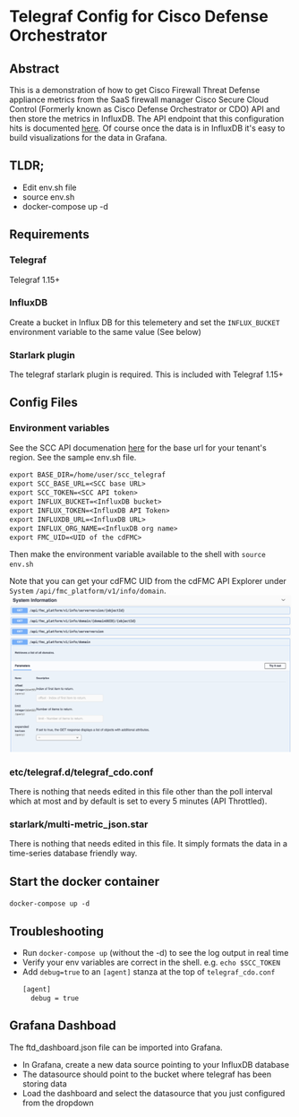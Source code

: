 # Telegraf Config for Cisco Defense Orchestrator

## Abstract
This is a demonstration of how to get Cisco Firewall Threat Defense appliance metrics from the SaaS firewall manager Cisco Secure Cloud Control (Formerly known as Cisco Defense Orchestrator or CDO) API and then store the metrics in InfluxDB. The API endpoint that this configuration hits is documented [here](https://developer.cisco.com/docs/cisco-defense-orchestrator/get-health-metrics-on-devices-managed-by-the-fmc-cdfmc-only/). Of course once the data is in InfluxDB it's easy to build visualizations for the data in Grafana.

## TLDR;
- Edit env.sh file
- source env.sh
- docker-compose up -d

## Requirements

### Telegraf
Telegraf 1.15+

### InfluxDB
Create a bucket in Influx DB for this telemetery and set the `INFLUX_BUCKET` environment variable to the same value (See below)

### Starlark plugin
The telegraf starlark plugin is required. This is included with Telegraf 1.15+

## Config Files
### Environment variables
See the SCC API documenation [here](https://developer.cisco.com/docs/cisco-defense-orchestrator/getting-started/#base-uri) for the base url for your tenant's region. See the sample env.sh file.
```
export BASE_DIR=/home/user/scc_telegraf
export SCC_BASE_URL=<SCC base URL>
export SCC_TOKEN=<SCC API token>
export INFLUX_BUCKET=<InfluxDB bucket>
export INFLUX_TOKEN=<InfluxDB API Token>
export INFLUXDB_URL=<InfluxDB URL>
export INFLUX_ORG_NAME=<InfluxDB org name>
export FMC_UID=<UID of the cdFMC>
```
Then make the environment variable available to the shell with `source env.sh`

Note that you can get your cdFMC UID from the cdFMC API Explorer under `System` `/api/fmc_platform/v1/info/domain`.
![cdFMC UID](images/cdfmc_uid.png "API Explorer")

### etc/telegraf.d/telegraf_cdo.conf
There is nothing that needs edited in this file other than the poll interval which at most and by default is set to every 5 minutes (API Throttled).

### starlark/multi-metric_json.star
There is nothing that needs edited in this file. It simply formats the data in a time-series database friendly way.

## Start the docker container
`docker-compose up -d`

## Troubleshooting
- Run `docker-compose up` (without the -d) to see the log output in real time
- Verify your env variables are correct in the shell. e.g. `echo $SCC_TOKEN`
- Add `debug=true` to an `[agent]` stanza at the top of `telegraf_cdo.conf`
    ```
    [agent]
      debug = true
    ```
## Grafana Dashboad
The ftd_dashboard.json file can be imported into Grafana.
- In Grafana, create a new data source pointing to your InfluxDB database
- The datasource should point to the bucket where telegraf has been storing data
- Load the dashboard and select the datasource that you just configured from the dropdown
